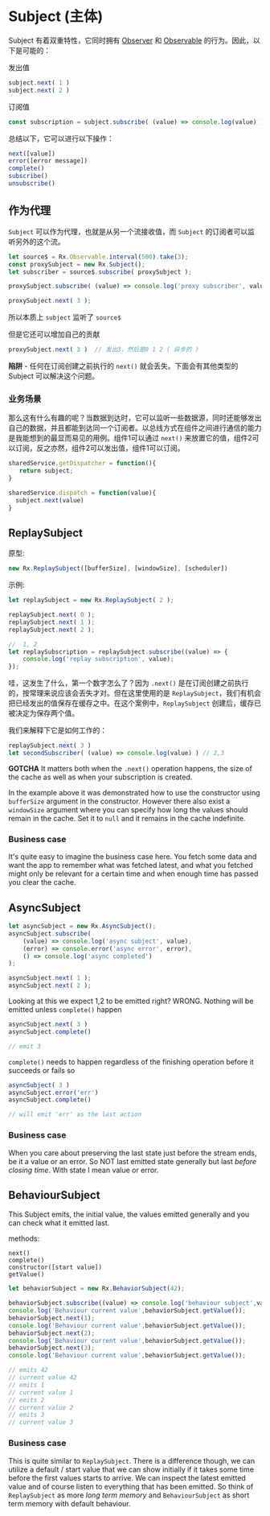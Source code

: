 # Subject (主体)

Subject 有着双重特性，它同时拥有 [Observer](observer.md) 和 [Observable](observable-anatomy.md) 的行为。因此，以下是可能的：

发出值

```javascript
subject.next( 1 )
subject.next( 2 )
```

订阅值

```javascript
const subscription = subject.subscribe( (value) => console.log(value) )
```

总结以下，它可以进行以下操作：

```javascript
next([value])
error([error message])
complete()
subscribe()
unsubscribe()
```

## 作为代理

`Subject` 可以作为代理，也就是从另一个流接收值，而 `Subject` 的订阅者可以监听另外的这个流。

```javascript
let source$ = Rx.Observable.interval(500).take(3);
const proxySubject = new Rx.Subject();
let subscriber = source$.subscribe( proxySubject );

proxySubject.subscribe( (value) => console.log('proxy subscriber', value ) );

proxySubject.next( 3 );
```

所以本质上 `subject` 监听了 `source$`

但是它还可以增加自己的贡献

```javascript
proxySubject.next( 3 )  // 发出3，然后是0 1 2 ( 异步的 )
```

**陷阱** - 任何在订阅创建之前执行的 `next()` 就会丢失。下面会有其他类型的 Subject 可以解决这个问题。

### 业务场景

那么这有什么有趣的呢？当数据到达时，它可以监听一些数据源，同时还能够发出自己的数据，并且都能到达同一个订阅者。以总线方式在组件之间进行通信的能力是我能想到的最显而易见的用例。组件1可以通过 `next()` 来放置它的值，组件2可以订阅，反之亦然，组件2可以发出值，组件1可以订阅。

```javascript
sharedService.getDispatcher = function(){
   return subject;
}

sharedService.dispatch = function(value){
  subject.next(value)
}
```

## ReplaySubject

原型:

```javascript
new Rx.ReplaySubject([bufferSize], [windowSize], [scheduler])
```

示例:

```javascript
let replaySubject = new Rx.ReplaySubject( 2 );

replaySubject.next( 0 );
replaySubject.next( 1 );
replaySubject.next( 2 );

//  1, 2
let replaySubscription = replaySubject.subscribe((value) => {
    console.log('replay subscription', value);
});
```

哇，这发生了什么，第一个数字怎么了？因为 `.next()` 是在订阅创建之前执行的，按常理来说应该会丢失才对。但在这里使用的是 `ReplaySubject`，我们有机会把已经发出的值保存在缓存之中。在这个案例中，`ReplaySubject` 创建后，缓存已被决定为保存两个值。

我们来解释下它是如何工作的：

```javascript
replaySubject.next( 3 )
let secondSubscriber( (value) => console.log(value) ) // 2,3
```

**GOTCHA** It matters both when the `.next()` operation happens, the size of the cache as well as when your subscription is created.

In the example above it was demonstrated how to use the constructor using `bufferSize` argument in the constructor. However there also exist a `windowSize` argument where you can specify how long the values should remain in the cache. Set it to `null` and it remains in the cache indefinite.

### Business case

It's quite easy to imagine the business case here. You fetch some data and want the app to remember what was fetched latest, and what you fetched might only be relevant for a certain time and when enough time has passed you clear the cache.

## AsyncSubject

```javascript
let asyncSubject = new Rx.AsyncSubject();
asyncSubject.subscribe(
    (value) => console.log('async subject', value),
    (error) => console.error('async error', error),
    () => console.log('async completed')
);

asyncSubject.next( 1 );
asyncSubject.next( 2 );
```

Looking at this we expect 1,2 to be emitted right? WRONG. Nothing will be emitted unless `complete()` happen

```javascript
asyncSubject.next( 3 )
asyncSubject.complete()

// emit 3
```

`complete()` needs to happen regardless of the finishing operation before it succeeds or fails so

```javascript
asyncSubject( 3 )
asyncSubject.error('err')
asyncSubject.complete()

// will emit 'err' as the last action
```

### Business case

When you care about preserving the last state just before the stream ends, be it a value or an error. So NOT last emitted state generally but last _before closing time_. With state I mean value or error.

## BehaviourSubject

This Subject emits, the initial value, the values emitted generally and you can check what it emitted last.

methods:

```
next()
complete()
constructor([start value])
getValue()
```

```javascript
let behaviorSubject = new Rx.BehaviorSubject(42);

behaviorSubject.subscribe((value) => console.log('behaviour subject',value) );
console.log('Behaviour current value',behaviorSubject.getValue());
behaviorSubject.next(1);
console.log('Behaviour current value',behaviorSubject.getValue());
behaviorSubject.next(2);
console.log('Behaviour current value',behaviorSubject.getValue());
behaviorSubject.next(3);
console.log('Behaviour current value',behaviorSubject.getValue());

// emits 42
// current value 42
// emits 1
// current value 1
// emits 2
// current value 2
// emits 3
// current value 3
```

### Business case

This is quite similar to `ReplaySubject`. There is a difference though, we can utilize a default / start value that we can show initially if it takes some time before the first values starts to arrive. We can inspect the latest emitted value and of course listen to everything that has been emitted. So think of `ReplaySubject` as more _long term memory_ and `BehaviourSubject` as short term memory with default behaviour.
